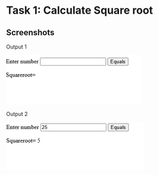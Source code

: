 # Task 1: Calculate Square root

## Screenshots

<p>Output 1</p>

![Output1](screenshots/Output1.png)

<p>Output 2</p>

![Output2](Screenshots/Output2.png)